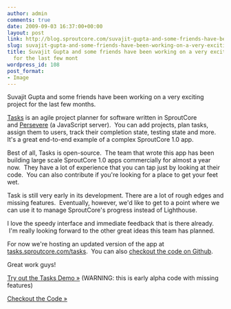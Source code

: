 ```yaml
---
author: admin
comments: true
date: 2009-09-03 16:37:00+00:00
layout: post
link: http://blog.sproutcore.com/suvajit-gupta-and-some-friends-have-been-working-on-a-very-exciting-project-for-the-last-few-months13tasks-is-an-agile-project-planner-for-software-written-in-sproutcore-andpersevere-a-javascript-serv/
slug: suvajit-gupta-and-some-friends-have-been-working-on-a-very-exciting-project-for-the-last-few-months13tasks-is-an-agile-project-planner-for-software-written-in-sproutcore-andpersevere-a-javascript-serv
title: Suvajit Gupta and some friends have been working on a very exciting project
  for the last few mont
wordpress_id: 108
post_format:
- Image
---
```


Suvajit Gupta and some friends have been working on a very exciting project for the last few months.




[Tasks](http://tasks.sproutcore.com/tasks) is an agile project planner for software written in SproutCore and [Persevere](http://sitepen.com/labs/persevere.php) (a JavaScript server).  You can add projects, plan tasks, assign them to users, track their completion state, testing state and more.   It's a great end-to-end example of a complex SproutCore 1.0 app.




Best of all, Tasks is open-source.  The team that wrote this app has been building large scale SproutCore 1.0 apps commercially for almost a year now.  They have a lot of experience that you can tap just by looking at their code.  You can also contribute if you're looking for a place to get your feet wet.




Task is still very early in its development. There are a lot of rough edges and missing features.  Eventually, however, we'd like to get to a point where we can use it to manage SproutCore's progress instead of Lighthouse.




I love the speedy interface and immediate feedback that is there already.  I'm really looking forward to the other great ideas this team has planned.




For now we're hosting an updated version of the app at [tasks.sproutcore.com/tasks](http://tasks.sproutcore.com/tasks).  You can also [checkout the code on Github](http://github.com/suvajitgupta/Tasks/tree/master).




Great work guys!




[Try out the Tasks Demo »](http://tasks.sproutcore.com/tasks) (WARNING: this is early alpha code with missing features)




[Checkout the Code »](http://github.com/suvajitgupta/Tasks/tree/master)
